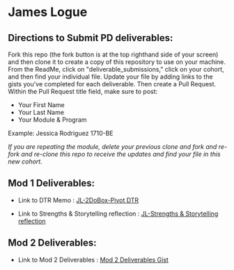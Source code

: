 # James Logue

## Directions to Submit PD deliverables:
Fork this repo (the fork button is at the top righthand side of your screen) and then clone it to create a copy of this repository to use on your machine. From the ReadMe, click on "deliverable_submissions," click on your cohort, and then find your individual file. Update your file by adding links to the gists you've completed for each deliverable. Then create a Pull Request. Within the Pull Request title field, make sure to post:

* Your First Name
* Your Last Name
* Your Module & Program

Example: Jessica Rodriguez 1710-BE

*If you are repeating the module, delete your previous clone and fork and re-fork and re-clone this repo to receive the updates and find your file in this new cohort.*

## Mod 1 Deliverables:
* Link to DTR Memo : [JL-2DoBox-Pivot DTR](https://gist.github.com/jjlljj/926d9e116271a2f157a814451ed44d8c)

* Link to Strengths & Storytelling reflection : [JL-Strengths & Storytelling reflection](https://gist.github.com/jjlljj/58c7cbf42759204f3a87e61ce00c0fe5#file-jl-strengths-and-storytelling-reflection)

## Mod 2 Deliverables:
* Link to Mod 2 Deliverables : [Mod 2 Deliverables Gist](https://gist.github.com/jjlljj/db37c1d314688d332e1e7ee0ffde5e60)

